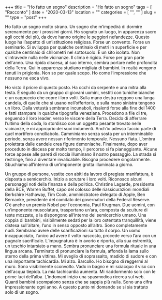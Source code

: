 +++
title = "Ho fatto un sogno"
description = "Ho fatto un sogno"
tags = [ "Racconto" ]
date = "2020-03-13"
location = ""
categories = [
  "",
  ""
]
slug = ""
type = "post"
+++

Ho fatto un sogno molto strano. Un sogno che m’impedirà di dormire serenamente per i prossimi giorni. Ho sognato un luogo, in apparenza sacro agli occhi dei più, da dove hanno origine le peggiori nefandezze. Questo luogo ha l’aspetto di un’istituzione religiosa. Forse un convento. Forse un seminario. Si sviluppa per qualche centinaio di metri in superficie e per qualche centinaio di chilometri nel sottosuolo. È un sito isolato. Non s’intravede nulla nelle vicinanze. Il clima è rigido. Forse per gran parte dell’anno. Una ripida discesa, al suo interno, sembra portare nelle profondità della Terra.  Qui in apparenza studiano migliaia di bambini. In realtà vengono tenuti in prigionia. Non so per quale scopo.  Ho come l’impressione che nessuno ne esca vivo.

Ho visto il priore di questo posto. Ha occhi da serpente e una mitra alla testa.  È seguito da un gruppo di giovani uomini, vestiti con tuniche bianche e un cappuccio che copre i loro volti. Sulla mano destra reggono una lunga candela, di quelle che si usano nell’offertorio, e sulla mano sinistra tengono un libro. Dalla vetustà sembrano incunaboli, risalenti forse alla fine del 1400 e fatti stampare in qualche tipografia veneziana. Procedono a file di tre, seguendo il loro leader, verso le viscere della Terra. Decido di afferrare l’ultimo della coda, lo stordisco con un oggetto pesante trovato nelle vicinanze, e mi approprio dei suoi indumenti. Anch’io adesso faccio parte di quel mortifero conciliabolo. Camminiamo senza sosta per un interminabile periodo, senza avere nessun riferimento temporale. Nessuno fiata. L’ombra proiettata dalle candele crea figure demoniache. Finalmente, dopo aver proceduto in discesa per molto tempo, il percorso si fa pianeggiante. Alcune torce appese alle pareti di roccia illuminano il nostro passaggio. La strada si restringe, fino a diventare invalicabile. Bisogna procedere singolarmente. Sbuchiamo all’interno di un’imponente grotta illuminata a giorno. 

Un gruppo di persone, vestite con abiti da lavoro di pregiata manifattura, è disposta a semicerchio. Inizio a scrutare i loro volti. Riconosco alcuni personaggi noti della finanza e della politica. Christine Lagarde, presidente della BCE, Warren Buffet, capo del colosso delle riassicurazioni mondiali Berkshire Hathaway, Tim Cook, amministratore delegato di Apple,  Ben Bernanke, presidente del comitato dei governatori della Federal Reserve. C’è anche un premio Nobel per l’economia, Paul Krugman. Due uomini, con un’imponente muscolatura, trasportano un’ara, composta da sculture di teste mozzate, e la dispongono all’interno del semicerchio umano. Una coppia di bambini, visibilmente sedati per la loro ostentata tranquillità, viene  distesa sull’altare, l’uno in senso opposto all’altro. Sono completamente nudi. Sembrano avere delle scarificazioni su tutto il corpo. Un uomo incappucciato, l’unico ad avere il volto nascosto, procede verso l’ara con un pugnale sacrificale. L’impugnatura è in avorio e riporta, alla sua estremità, un teschio intarsiato a mano. Sembra pronunciare una formula rituale in una lingua arcana. Terminato di pronunciare la formula, affonda la lama sullo sterno  della prima vittima.  Mi sveglio di soprassalto, madido di sudore e con una importante tachicardia. Mi alzo. Barcollo. Ho bisogno di reggermi al muro. Sono visibilmente sconvolto. Vado in bagno e mi sciacquo il viso con dell’acqua tiepida. La mia tachicardia aumenta. Mi riaddormento solo con le prime luci dell’alba. L’indomani inizio una spasmodica ricerca sul web. Quanti bambini scompaiono senza che se sappia più nulla. Sono una cifra impressionante ogni anno. A questo punto mi domando se si sia trattato solo di un sogno.
